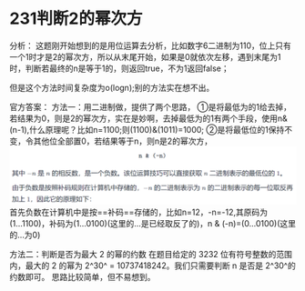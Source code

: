 # 231判断2的幂次方


分析：
这题刚开始想到的是用位运算去分析，比如数字6二进制为110，位上只有一个1时才是2的幂次方，所以从末尾开始，如果是0就依次左移，遇到末尾为1时，判断若最终的n是等于1的，则返回true，不为1返回false；

但是这个方法时间复杂度为o(logn);别的方法实在想不出。

官方答案：
方法一：用二进制做，提供了两个思路，
①是将最低为的1给去掉，若结果为0，则是2的幂次方，实在是妙啊，去掉最低为的1有两个手段，使用n&(n-1),什么原理呢？比如n=1100;则(1100)&(1011)=1000;
②是将最低位的1保持不变，令其他位全部置0，若结果等于n，则n是2的幂次方，
![](img/2022-01-26-13-58-10.png)
首先负数在计算机中是按==补码==存储的，比如n=12，-n=-12,其原码为(1...1100)，补码为(1...0100)(这里的...是已经取反了的)，n & (-n)=(0...0100)(这里的...为0)

方法二：判断是否为最大 2 的幂的约数
在题目给定的 3232 位有符号整数的范围内，最大的 2 的幂为 2^30^ = 10737418242。我们只需要判断 n 是否是 2^30^的约数即可。
思路比较简单，但不易想到。
